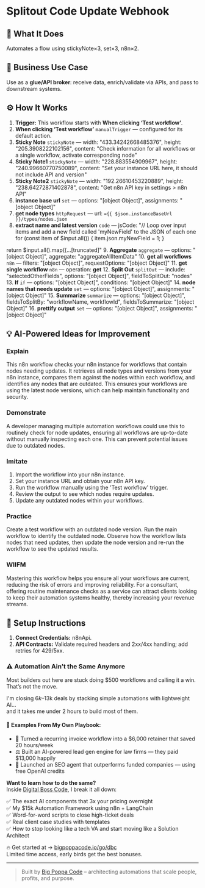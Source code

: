 # Splitout Code Update Webhook
## 🚀 What It Does
Automates a flow using stickyNote×3, set×3, n8n×2.

## 💼 Business Use Case
Use as a **glue/API broker**: receive data, enrich/validate via APIs, and pass to downstream systems.

## ⚙️ How It Works
1. **Trigger:** This workflow starts with **When clicking ‘Test workflow’**.
2. **When clicking ‘Test workflow’** `manualTrigger` — configured for its default action.
3. **Sticky Note** `stickyNote` — width: "433.34242668485376", height: "205.3908222102156", content: "Check information for all workflows or a single workflow, activate corresponding node"
4. **Sticky Note1** `stickyNote` — width: "228.883554909967", height: "240.99660770750089", content: "Set your instance URL here, it should not include API and version"
5. **Sticky Note2** `stickyNote` — width: "192.26610453220889", height: "238.64272871402878", content: "Get n8n API key in settings > n8n API"
6. **instance base url** `set` — options: "[object Object]", assignments: "[object Object]"
7. **get node types** `httpRequest` — url: `={{ $json.instanceBaseUrl }}/types/nodes.json`
8. **extract name and latest version** `code` — jsCode: "// Loop over input items and add a new field called 'myNewField' to the JSON of each one
for (const item of $input.all()) {
  item.json.myNewField = 1;
}

return $input.all().map((…[truncated]"
9. **Aggregate** `aggregate` — options: "[object Object]", aggregate: "aggregateAllItemData"
10. **get all workflows** `n8n` — filters: "[object Object]", requestOptions: "[object Object]"
11. **get single workflow** `n8n` — operation: **get**
12. **Split Out** `splitOut` — include: "selectedOtherFields", options: "[object Object]", fieldToSplitOut: "nodes"
13. **If** `if` — options: "[object Object]", conditions: "[object Object]"
14. **node names that needs update** `set` — options: "[object Object]", assignments: "[object Object]"
15. **Summarize** `summarize` — options: "[object Object]", fieldsToSplitBy: "workflowName, workflowId", fieldsToSummarize: "[object Object]"
16. **prettify output** `set` — options: "[object Object]", assignments: "[object Object]"

## 💡 AI-Powered Ideas for Improvement
### Explain
This n8n workflow checks your n8n instance for workflows that contain nodes needing updates. It retrieves all node types and versions from your n8n instance, compares them against the nodes within each workflow, and identifies any nodes that are outdated. This ensures your workflows are using the latest node versions, which can help maintain functionality and security.

### Demonstrate
A developer managing multiple automation workflows could use this to routinely check for node updates, ensuring all workflows are up-to-date without manually inspecting each one. This can prevent potential issues due to outdated nodes.

### Imitate
1. Import the workflow into your n8n instance.
2. Set your instance URL and obtain your n8n API key.
3. Run the workflow manually using the 'Test workflow' trigger.
4. Review the output to see which nodes require updates.
5. Update any outdated nodes within your workflows.

### Practice
Create a test workflow with an outdated node version. Run the main workflow to identify the outdated node. Observe how the workflow lists nodes that need updates, then update the node version and re-run the workflow to see the updated results.

### WIIFM
Mastering this workflow helps you ensure all your workflows are current, reducing the risk of errors and improving reliability. For a consultant, offering routine maintenance checks as a service can attract clients looking to keep their automation systems healthy, thereby increasing your revenue streams.

## 🔧 Setup Instructions
1. **Connect Credentials:** n8nApi.
2. **API Contracts:** Validate required headers and 2xx/4xx handling; add retries for 429/5xx.

### ⚠️ Automation Ain’t the Same Anymore

Most builders out here are stuck doing $500 workflows and calling it a win.  
That’s not the move.  

I'm closing $6k–$13k deals by stacking simple automations with lightweight AI...  
and it takes me under 2 hours to build most of them.

#### 🧠 Examples From My Own Playbook:
- 🔁 Turned a recurring invoice workflow into a $6,000 retainer that saved 20 hours/week  
- ⚖️ Built an AI-powered lead gen engine for law firms — they paid $13,000 happily  
- 🚀 Launched an SEO agent that outperforms funded companies — using free OpenAI credits  

**Want to learn how to do the same?**  
Inside [Digital Boss Code](https://bigpoppacode.io/go/dbc), I break it all down:

✅ The exact AI components that 3x your pricing overnight  
✅ My $15k Automation Framework using n8n + LangChain  
✅ Word-for-word scripts to close high-ticket deals  
✅ Real client case studies with templates  
✅ How to stop looking like a tech VA and start moving like a Solution Architect  

🔥 Get started at → [bigpoppacode.io/go/dbc](https://bigpoppacode.io/go/dbc)  
Limited time access, early birds get the best bonuses.

---
> Built by [Big Poppa Code](https://bigpoppacode.io) – architecting automations that scale people, profits, and purpose.
